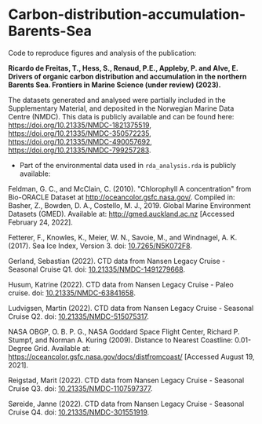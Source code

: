 # Carbon-distribution-accumulation-Barents-Sea

Code to reproduce figures and analysis of the publication:

**Ricardo de Freitas, T., Hess, S., Renaud, P.E., Appleby, P. and Alve, E. Drivers of organic carbon distribution and accumulation in the northern Barents Sea. Frontiers in Marine Science (under review) (2023).**

The datasets generated and analysed were partially included in the Supplementary Material, and deposited in the Norwegian Marine Data Centre (NMDC). This data is publicly available and can be found here: <https://doi.org/10.21335/NMDC-1821375519>, <https://doi.org/10.21335/NMDC-350572235>, <https://doi.org/10.21335/NMDC-490057692>, <https://doi.org/10.21335/NMDC-799257283>.

-   Part of the environmental data used in `rda_analysis.rda` is publicly available:

Feldman, G. C., and McClain, C. (2010). "Chlorophyll A concentration" from Bio-ORACLE Dataset at <http://oceancolor.gsfc.nasa.gov/>. Compiled in: Basher, Z., Bowden, D. A., Costello, M. J., 2019. Global Marine Environment Datasets (GMED). Available at: <http://gmed.auckland.ac.nz> [Accessed February 24, 2022].

Fetterer, F., Knowles, K., Meier, W. N., Savoie, M., and Windnagel, A. K. (2017). Sea Ice Index, Version 3. doi: [10.7265/N5K072F8](https://doi.org/10.7265/N5K072F8).

Gerland, Sebastian (2022). CTD data from Nansen Legacy Cruise - Seasonal Cruise Q1. doi: [10.21335/NMDC-1491279668](https://doi.org/10.21335/NMDC-1491279668).

Husum, Katrine (2022). CTD data from Nansen Legacy Cruise - Paleo cruise. doi: [10.21335/NMDC-63841658](https://doi.org/10.21335/NMDC-63841658).

Ludvigsen, Martin (2022). CTD data from Nansen Legacy Cruise - Seasonal Cruise Q2. doi: [10.21335/NMDC-515075317](https://doi.org/10.21335/NMDC-515075317).

NASA OBGP, O. B. P. G., NASA Goddard Space Flight Center, Richard P. Stumpf, and Norman A. Kuring (2009). Distance to Nearest Coastline: 0.01-Degree Grid. Available at: <https://oceancolor.gsfc.nasa.gov/docs/distfromcoast/> [Accessed August 19, 2021].

Reigstad, Marit (2022). CTD data from Nansen Legacy Cruise - Seasonal Cruise Q3. doi: [10.21335/NMDC-1107597377](https://doi.org/10.21335/NMDC-1107597377).

Søreide, Janne (2022). CTD data from Nansen Legacy Cruise - Seasonal Cruise Q4. doi: [10.21335/NMDC-301551919](https://doi.org/10.21335/NMDC-301551919).
